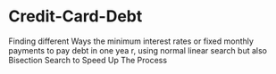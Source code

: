 # Credit-Card-Debt
Finding different Ways the minimum interest rates or fixed monthly payments to pay debt in one yea r, using normal linear search but also Bisection Search to Speed Up The Process
